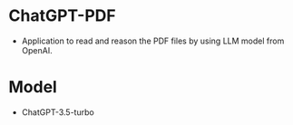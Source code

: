 # ChatGPT-PDF
- Application to read and reason the PDF files by using LLM model from OpenAI.

# Model 
- ChatGPT-3.5-turbo
